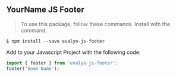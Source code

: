 ## YourName JS Footer
> To use this package, follow these commands.
Install with the command:
```
$ npm install --save evalyn-js-footer
```
Add to your Javascript Project with the following code:
```javascript
import { footer } from 'evalyn-js-footer';
footer('Some Name');